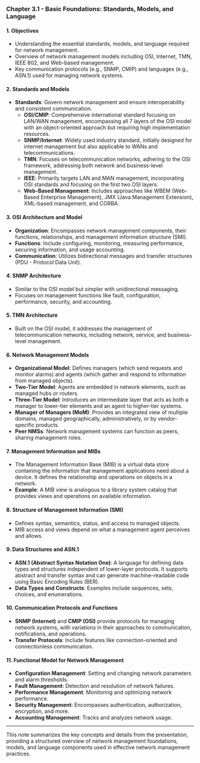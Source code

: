 ### **Chapter 3.1 - Basic Foundations: Standards, Models, and Language**

#### **1. Objectives**
- Understanding the essential standards, models, and language required for network management.
- Overview of network management models including OSI, Internet, TMN, IEEE 802, and Web-based management.
- Key communication protocols (e.g., SNMP, CMIP) and languages (e.g., ASN.1) used for managing network systems.

#### **2. Standards and Models**
- **Standards**: Govern network management and ensure interoperability and consistent communication.
  - **OSI/CMIP**: Comprehensive international standard focusing on LAN/WAN management, encompassing all 7 layers of the OSI model with an object-oriented approach but requiring high implementation resources.
  - **SNMP/Internet**: Widely used industry standard, initially designed for internet management but also applicable to WANs and telecommunications.
  - **TMN**: Focuses on telecommunication networks, adhering to the OSI framework, addressing both network and business-level management.
  - **IEEE**: Primarily targets LAN and MAN management, incorporating OSI standards and focusing on the first two OSI layers.
  - **Web-Based Management**: Includes approaches like WBEM (Web-Based Enterprise Management), JMX (Java Management Extension), XML-based management, and CORBA.

#### **3. OSI Architecture and Model**
- **Organization**: Encompasses network management components, their functions, relationships, and management information structure (SMI).
- **Functions**: Include configuring, monitoring, measuring performance, securing information, and usage accounting.
- **Communication**: Utilizes bidirectional messages and transfer structures (PDU - Protocol Data Unit).

#### **4. SNMP Architecture**
- Similar to the OSI model but simpler with unidirectional messaging.
- Focuses on management functions like fault, configuration, performance, security, and accounting.

#### **5. TMN Architecture**
- Built on the OSI model, it addresses the management of telecommunication networks, including network, service, and business-level management.

#### **6. Network Management Models**
- **Organizational Model**: Defines managers (which send requests and monitor alarms) and agents (which gather and respond to information from managed objects).
- **Two-Tier Model**: Agents are embedded in network elements, such as managed hubs or routers.
- **Three-Tier Model**: Introduces an intermediate layer that acts as both a manager to lower-tier elements and an agent to higher-tier systems.
- **Manager of Managers (MoM)**: Provides an integrated view of multiple domains, managed geographically, administratively, or by vendor-specific products.
- **Peer NMSs**: Network management systems can function as peers, sharing management roles.

#### **7. Management Information and MIBs**
- The Management Information Base (MIB) is a virtual data store containing the information that management applications need about a device. It defines the relationship and operations on objects in a network.
- **Example**: A MIB view is analogous to a library system catalog that provides views and operations on available information.

#### **8. Structure of Management Information (SMI)**
- Defines syntax, semantics, status, and access to managed objects.
- MIB access and views depend on what a management agent perceives and allows.

#### **9. Data Structures and ASN.1**
- **ASN.1 (Abstract Syntax Notation One)**: A language for defining data types and structures independent of lower-layer protocols. It supports abstract and transfer syntax and can generate machine-readable code using Basic Encoding Rules (BER).
- **Data Types and Constructs**: Examples include sequences, sets, choices, and enumerations.

#### **10. Communication Protocols and Functions**
- **SNMP (Internet)** and **CMIP (OSI)** provide protocols for managing network systems, with variations in their approaches to communication, notifications, and operations.
- **Transfer Protocols**: Include features like connection-oriented and connectionless communication.

#### **11. Functional Model for Network Management**
- **Configuration Management**: Setting and changing network parameters and alarm thresholds.
- **Fault Management**: Detection and resolution of network failures.
- **Performance Management**: Monitoring and optimizing network performance.
- **Security Management**: Encompasses authentication, authorization, encryption, and more.
- **Accounting Management**: Tracks and analyzes network usage.

---

This note summarizes the key concepts and details from the presentation, providing a structured overview of network management foundations, models, and language components used in effective network management practices.
